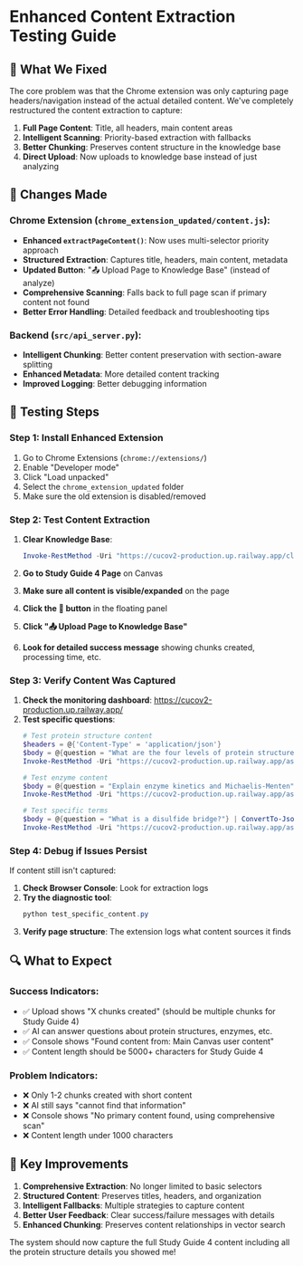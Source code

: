 # Enhanced Content Extraction Testing Guide

## 🎯 What We Fixed

The core problem was that the Chrome extension was only capturing page headers/navigation instead of the actual detailed content. We've completely restructured the content extraction to capture:

1. **Full Page Content**: Title, all headers, main content areas
2. **Intelligent Scanning**: Priority-based extraction with fallbacks  
3. **Better Chunking**: Preserves content structure in the knowledge base
4. **Direct Upload**: Now uploads to knowledge base instead of just analyzing

## 🔧 Changes Made

### Chrome Extension (`chrome_extension_updated/content.js`):
- **Enhanced `extractPageContent()`**: Now uses multi-selector priority approach
- **Structured Extraction**: Captures title, headers, main content, metadata
- **Updated Button**: "📤 Upload Page to Knowledge Base" (instead of analyze)
- **Comprehensive Scanning**: Falls back to full page scan if primary content not found
- **Better Error Handling**: Detailed feedback and troubleshooting tips

### Backend (`src/api_server.py`):
- **Intelligent Chunking**: Better content preservation with section-aware splitting
- **Enhanced Metadata**: More detailed content tracking
- **Improved Logging**: Better debugging information

## 🧪 Testing Steps

### Step 1: Install Enhanced Extension
1. Go to Chrome Extensions (`chrome://extensions/`)
2. Enable "Developer mode"
3. Click "Load unpacked"
4. Select the `chrome_extension_updated` folder
5. Make sure the old extension is disabled/removed

### Step 2: Test Content Extraction
1. **Clear Knowledge Base**: 
   ```powershell
   Invoke-RestMethod -Uri "https://cucov2-production.up.railway.app/clear-knowledge-base" -Method DELETE
   ```

2. **Go to Study Guide 4 Page** on Canvas
3. **Make sure all content is visible/expanded** on the page
4. **Click the 🤖 button** in the floating panel
5. **Click "📤 Upload Page to Knowledge Base"**
6. **Look for detailed success message** showing chunks created, processing time, etc.

### Step 3: Verify Content Was Captured
1. **Check the monitoring dashboard**: https://cucov2-production.up.railway.app/
2. **Test specific questions**:
   ```powershell
   # Test protein structure content
   $headers = @{'Content-Type' = 'application/json'}
   $body = @{question = "What are the four levels of protein structure?"} | ConvertTo-Json
   Invoke-RestMethod -Uri "https://cucov2-production.up.railway.app/ask-question" -Method POST -Headers $headers -Body $body
   
   # Test enzyme content  
   $body = @{question = "Explain enzyme kinetics and Michaelis-Menten"} | ConvertTo-Json
   Invoke-RestMethod -Uri "https://cucov2-production.up.railway.app/ask-question" -Method POST -Headers $headers -Body $body
   
   # Test specific terms
   $body = @{question = "What is a disulfide bridge?"} | ConvertTo-Json
   Invoke-RestMethod -Uri "https://cucov2-production.up.railway.app/ask-question" -Method POST -Headers $headers -Body $body
   ```

### Step 4: Debug if Issues Persist
If content still isn't captured:

1. **Check Browser Console**: Look for extraction logs
2. **Try the diagnostic tool**:
   ```powershell
   python test_specific_content.py
   ```
3. **Verify page structure**: The extension logs what content sources it finds

## 🔍 What to Expect

### Success Indicators:
- ✅ Upload shows "X chunks created" (should be multiple chunks for Study Guide 4)
- ✅ AI can answer questions about protein structures, enzymes, etc.
- ✅ Console shows "Found content from: Main Canvas user content" 
- ✅ Content length should be 5000+ characters for Study Guide 4

### Problem Indicators:
- ❌ Only 1-2 chunks created with short content
- ❌ AI still says "cannot find that information"
- ❌ Console shows "No primary content found, using comprehensive scan"
- ❌ Content length under 1000 characters

## 🚀 Key Improvements

1. **Comprehensive Extraction**: No longer limited to basic selectors
2. **Structured Content**: Preserves titles, headers, and organization  
3. **Intelligent Fallbacks**: Multiple strategies to capture content
4. **Better User Feedback**: Clear success/failure messages with details
5. **Enhanced Chunking**: Preserves content relationships in vector search

The system should now capture the full Study Guide 4 content including all the protein structure details you showed me!
